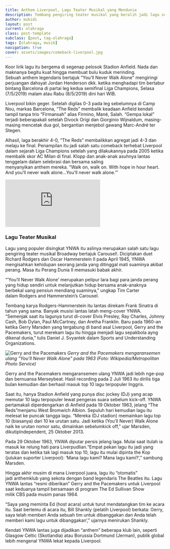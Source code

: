 ```yaml
---
title: Anthem Liverpool, Lagu Teater Musikal yang Mendunia
description: Tembang pengiring teater musikal yang beralih jadi lagu sepakbola paling dikenal.
author: mukidi
layout: post
current: olahraga
class: post-template
subclass: [post, tag-olahraga]
tags: [olahraga, musik]
navigation: true
cover: assets/images/comeback-liverpool.jpg
---
```


Koor lirik lagu itu bergema di segenap pelosok Stadion Anfield. Nada dan maknanya begitu kuat hingga membuat bulu kuduk merinding. Sebuah anthem legendaris bertajuk “You’ll Never Walk Alone” mengiringi perjuangan dahsyat Jordan Henderson dkk. ketika menghadapi tim bertabur bintang Barcelona di partai leg kedua semifinal Liga Champions, Selasa (7/5/2019) malam atau Rabu (8/5/2019) dini hari WIB.

Liverpool bikin geger. Setelah digilas 0-3 pada leg sebelumnya di Camp Nou, markas Barcelona, “The Reds” membalik keadaan Anfield kendati tampil tanpa trio “Firmansah” alias Firmino, Mané, Salah. “Gempa lokal” terjadi beberapakali setelah Divock Origi dan Giorginio Wijnaldum, masing-masing mencetak dua gol, bergantian menjebol gawang Marc-André ter Stegen.

Alhasil, laga berakhir 4-0, “The Reds” membalikkan agregat jadi 4-3 dan melaju ke final. Penampilan itu jadi salah satu comeback terhebat Liverpool dalam sejarah Liga Champions setelah yang dilakukannya pada 2005 ketika membalik skor AC Milan di final. Klopp dan anak-anak asuhnya lantas tenggelam dalam selebrasi dan bersama saling menyanyikan anthem mereka. “Walk on, walk on. With hope in hour heart. And you’ll never walk alone…You’ll never walk alone.”’

<iframe src="https://www.youtube-nocookie.com/embed/vAahveVE2O8?rel=0&showinfo=0&controls=0" frameborder="0" mozallowfullscreen webkitAllowFullScreen allowfullscreen></iframe>

### Lagu Teater Musikal

Lagu yang populer disingkat YNWA itu aslinya merupakan salah satu lagu pengiring teater musikal Broadway bertajuk Carousel!. Diciptakan duet Richard Rodgers dan Oscar Hammerstein II pada April 1945, YNWA mengisahkan kehidupan seorang janda yang ditinggal mati suaminya akibat perang. Masa itu Perang Dunia II memasuki babak akhir.

“’You’ll Never Walk Alone’ merupakan pelipur lara bagi para janda perang yang hidup sendiri untuk melanjutkan hidup bersama anak-anaknya berbekal uang pensiun mendiang suaminya,” ungkap Tim Carter dalam Rodgers and Hammerstein’s Carousel.

Tembang karya Rodgers-Hammerstein itu lantas direkam Frank Sinatra di tahun yang sama. Banyak musisi lantas latah meng-cover YNWA. “Semenjak saat itu lagunya turut di-cover Elvis Presley, Ray Charles, Johnny Cash, Bob Dylan, Paul McCartney, dan Aretha Franklin. Baru pada 1960-an ketika Gerry Marsden yang tergabung di band asal Liverpool, Gerry and the Pacemakers, turut merekam lagu itu hingga menjadi lagu sepakbola ayng dikenal dunia,” tulis Daniel J. Svyantek dalam Sports and Understanding Organizations.

![Gerry and the Pacemakers](https://upload.wikimedia.org/wikipedia/commons/2/2a/Gerry_and_the_Pacemakers_group_photo_1964.JPG)
_Gerry and the Pacemakers mengaransemen ulang "You'll Never Walk Alone" pada 1963 (Foto: Wikipedia/Metropolitan Photo Service)_

Gerry and the Pacemakers mengaransemen ulang YNWA jadi lebih nge-pop dan bernuansa Merseybeat. Hasil recording pada 2 Juli 1963 itu dirilis tiga bulan kemudian dan berhasil masuk top 10 lagu terpopuler Inggris.

Saat itu, hanya Stadion Anfield yang punya disc jockey (DJ) yang acap memutar 10 lagu terpopuler lewat pengeras suara sebelum kick-off. YNWA pertamakali diperdengarkan di Anfield pada 19 Oktober 1963, jelang “The Reds”menjamu West Bromwich Albion. Sepuluh hari kemudian lagu itu melesat ke puncak tangga lagu. “Mereka (DJ stadion) memainkan lagu top 10 (biasanya) dari 10 ke urutan satu. Jadi ketika (You’ll Never) Walk Alone naik ke urutan nomor satu, dimainkan sebelumkick off,” ujar Marsden, dikutipIndependent, 25 Oktober 2013.

Pada 29 Oktober 1963, YNWA diputar persis jelang laga. Mulai saat itulah ia masuk ke relung hati para Liverpudlian.“Empat pekan lagu itu jadi yang teratas dan ketika tak lagi masuk top 10, lagu itu mulai dipinta the Kop (julukan suporter Liverpool): ‘Mana lagu kami? Mana lagu kami?’,” sambung Marsden.

Hingga akhir musim di mana Liverpool juara, lagu itu “otomatis” jadi anthemklub yang sekota dengan band legendaris The Beatles itu. Lagu YNWA lantas “resmi diberikan” Gerry and the Pacemakers untuk Liverpool saat keduanya tampil bersamaan di program The Ed Sullivan Show milik CBS pada musim panas 1964.

“Saya yang meminta Ed (host acara) untuk turut mendatangkan tim ke acara itu. Saat bertemu di acara itu, Bill Shankly (pelatih Liverpool) berkata: Gerry, saya telah memberi Anda sebuah tim untuk dibanggakan dan Anda telah memberi kami lagu untuk dibanggakan’,” ujarnya menirukan Shankly.

Kendati YNWA lantas juga dijadikan “anthem” beberapa klub lain, seperti Glasgow Celtic (Skotlandia) atau Borussia Dortmund (Jerman), publik global lebih mengenal YNWA lekat kepada Liverpool.
